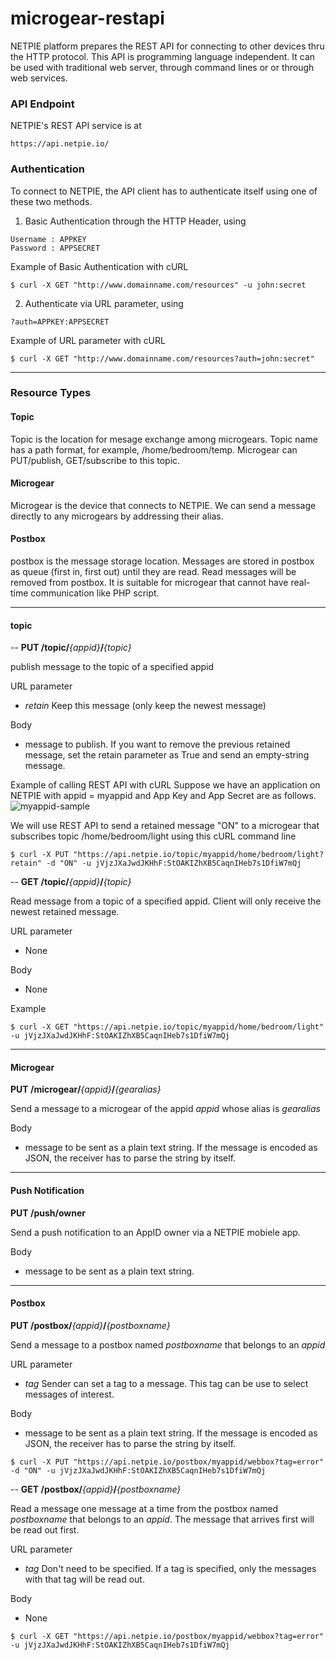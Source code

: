 # microgear-restapi

NETPIE platform prepares the REST API for connecting to other devices thru the HTTP protocol. This API is programming language independent. It can be used with traditional web server, through command lines or or through web services. 

### API Endpoint
NETPIE's REST API service is at 

```
https://api.netpie.io/
```

### Authentication
To connect to NETPIE, the API client has to authenticate itself using one of these two methods.

1. Basic Authentication through the HTTP Header, using 
```
Username : APPKEY
Password : APPSECRET
```
Example of Basic Authentication with cURL
```
$ curl -X GET "http://www.domainname.com/resources" -u john:secret 
```
2. Authenticate via URL parameter, using 
```
?auth=APPKEY:APPSECRET
```
Example of URL parameter with cURL
```
$ curl -X GET "http://www.domainname.com/resources?auth=john:secret" 
```
---
### Resource Types
#### Topic
Topic is the location for mesage exchange among microgears. Topic name has a path format, for example, /home/bedroom/temp.  Microgear can PUT/publish, GET/subscribe to this topic. 

#### Microgear
Microgear is the device that connects to NETPIE. We can send a message directly to any microgears by addressing their alias. 
#### Postbox
postbox is the message storage location. Messages are stored in postbox as queue (first in, first out) until they are read. Read messages will be removed from postbox. It is suitable for microgear that cannot have real-time communication like PHP script.

---


#### topic
--
**PUT /topic/**_{appid}_**/**_{topic}_

publish message to the topic of a specified appid 

URL parameter
* *retain* Keep this message (only keep the newest message)

Body
  * message to publish. If you want to remove the previous retained message, set the retain parameter as True and send an empty-string message.

Example of calling REST API with cURL 
Suppose we have an application on NETPIE with appid = myappid and App Key and App Secret are as follows.
![myappid-sample](https://cloud.githubusercontent.com/assets/7685964/11860526/509ed20a-a4a8-11e5-9bda-43749e256e70.png)

We will use REST API to send a retained message  "ON" to a microgear that  subscribes topic /home/bedroom/light using this cURL command line 
```
$ curl -X PUT "https://api.netpie.io/topic/myappid/home/bedroom/light?retain" -d "ON" -u jVjzJXaJwdJKHhF:StOAKIZhXB5CaqnIHeb7s1DfiW7mQj 
```
--
**GET /topic/**_{appid}_**/**_{topic}_

Read message from a topic of a specified appid. Client will only receive the newest retained message. 

URL parameter
* None

Body
* None

Example
```
$ curl -X GET "https://api.netpie.io/topic/myappid/home/bedroom/light" -u jVjzJXaJwdJKHhF:StOAKIZhXB5CaqnIHeb7s1DfiW7mQj 
```

---
#### Microgear

**PUT /microgear/**_{appid}_**/**_{gearalias}_

Send a message to a microgear of the appid *appid* whose alias is *gearalias*

Body
* message to be sent as a plain text string. If the message is encoded as JSON, the receiver has to parse the string by itself.

---
#### Push Notification

**PUT /push/owner**

Send a push notification to an AppID owner via a NETPIE mobiele app.

Body
* message to be sent as a plain text string.

---
#### Postbox

**PUT /postbox/**_{appid}_**/**_{postboxname}_

Send a message to a postbox named *postboxname* that belongs to an *appid*

URL parameter
* *tag* Sender can set a tag to a message. This tag can be use to select messages of interest.

Body
* message to be sent as a plain text string. If the message is encoded as JSON, the receiver has to parse the string by itself.
```
$ curl -X PUT "https://api.netpie.io/postbox/myappid/webbox?tag=error" -d "ON" -u jVjzJXaJwdJKHhF:StOAKIZhXB5CaqnIHeb7s1DfiW7mQj
```
--
**GET /postbox/**_{appid}_**/**_{postboxname}_

Read a message one message at a time from the postbox named *postboxname* that belongs to an *appid*. The message that arrives first will be read out first. 

URL parameter
* *tag* Don't need to be specified. If a tag is specified, only the messages with that tag will be read out.

Body
* None
```
$ curl -X GET "https://api.netpie.io/postbox/myappid/webbox?tag=error" -u jVjzJXaJwdJKHhF:StOAKIZhXB5CaqnIHeb7s1DfiW7mQj
```
